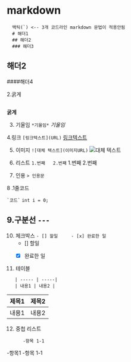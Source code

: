 # markdown
```
  백틱(`) <-- 3개 코드라인 markdown 문법이 적용안됨
  # 해더1
  ## 해더2
  ### 해더3
```

## 해더2
####해더4


2.굵게
``` ** <2개 열고 닫으면 **
```
**굵게**


3. 기울임
``` *기울임* ```
*기울임*


4.링크
```[링크텍스트](URL)```
[링크텍스트](URL)


5. 이미지
   ```![대체 텍스트](이미지URL)```
   ![대체 텍스트](이미지URL)


6. 리스트
   ``` 1.번째   2.번째 ```
    1.번째
    2.번째
7. 인용
   ``` > 인용문 ```


8 .1줄코드

``` `코드` ```
`int i = 0;`


9.구분선
```---```
---


10. 체크박스
    ``` - [] 할일     - [x] 완료한 일 ```
    - [] 할일
    - [x] 완료한 일

    
11. 테이블
 ```| 제목1 | 제목2 |
    | ----- | -----|
    | 내용1 | 내용2 |
 ```

  | 제목1 | 제목2 |
  | ----- | -----|
  | 내용1 | 내용2 |

12. 중첩 리스트
``` - 항목1
      -항목 1-1
```
-항목1
  -항목 1-1
